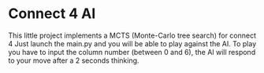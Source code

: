 Connect 4 AI
============

This little project implements a MCTS (Monte-Carlo tree search) for connect 4
Just launch the main.py and you will be able to play against the AI.
To play you have to input the column number (between 0 and 6), the AI will respond to your move after a 2 seconds thinking.
